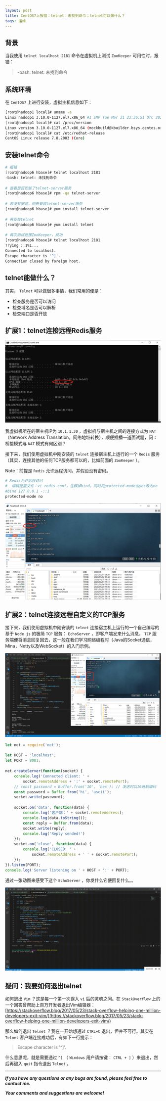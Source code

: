 ```yaml
---
layout: post
title: CentOS7上报错：telnet：未找到命令；telnet可以做什么？
tags: 运维
---
```


## 背景

当我使用 `telnet localhost 2181` 命令在虚拟机上测试 `ZooKeeper` 可用性时，报错：

> -bash: telnet: 未找到命令

## 系统环境

在 `CentOS7` 上进行安装，虚拟主机信息如下：

```bash
[root@hadoop1 local]# uname -a
Linux hadoop1 3.10.0-1127.el7.x86_64 #1 SMP Tue Mar 31 23:36:51 UTC 2020 x86_64 x86_64 x86_64 GNU/Linux
[root@hadoop1 local]# cat /proc/version
Linux version 3.10.0-1127.el7.x86_64 (mockbuild@kbuilder.bsys.centos.org) (gcc version 4.8.5 20150623 (Red Hat 4.8.5-39) (GCC) ) #1 SMP Tue Mar 31 23:36:51 UTC 2020
[root@hadoop1 local]# cat /etc/redhat-release
CentOS Linux release 7.8.2003 (Core)
```

## 安装telnet命令

```bash
# 报错
[root@hadoop6 hbase]# telnet localhost 2181
-bash: telnet: 未找到命令

# 查看是否安装了telnet-server服务
[root@hadoop6 hbase]# rpm -qa telnet-server

# 若没有安装，则先安装telnet-server服务
[root@hadoop6 hbase]# yum install telnet-server

# 再安装telnet
[root@hadoop6 hbase]# yum install telnet

# 再次测试连接ZooKeeper，成功
[root@hadoop6 hbase]# telnet localhost 2181
Trying ::1%1...
Connected to localhost.
Escape character is '^]'.
Connection closed by foreign host.
```

## telnet能做什么？

其实， `Telnet` 可以做很多事情，我们常用的便是：
* 检查服务是否可以访问
* 检查域名是否可以解析
* 检查端口是否开放

## 扩展1：telnet连接远程Redis服务

![2022-03-05-LocalIP.jpg](https://github.com/heartsuit/heartsuit.github.io/raw/master/pictures/2022-03-05-LocalIP.jpg)

我虚拟机所在的宿主机IP为 `10.1.1.30` ，虚拟机与宿主机之间的连接方式为 `NAT` （Network Address Translation，网络地址转换），顺便插播一道面试题，问：桥接模式与 `NAT` 模式有何区别？

接下来，我们使用虚拟机中刚安装的 `telnet` 连接宿主机上运行的一个 `Redis` 服务（其实，连接其他的任何TCP服务都可以的，比如前面的 `ZooKeeper` ）。

Note：前提是 `Redis` 允许远程访问，并假设没有密码。

```bash
# Redis允许远程访问
#  编辑配置文件：vi redis.conf，注释掉bind，同时将protected-mode由yes改为no
#bind 127.0.0.1 -::1
protected-mode no
```

![2022-03-05-TelnetRedis.jpg](https://github.com/heartsuit/heartsuit.github.io/raw/master/pictures/2022-03-05-TelnetRedis.jpg)

## 扩展2：telnet连接远程自定义的TCP服务

接下来，我们使用虚拟机中刚安装的 `telnet` 连接宿主机上运行的一个自己编写的基于 `Node.js` 的极简 `TCP` 服务： `EchoServer` ，即客户端发来什么消息， `TCP` 服务端便将消息回复回去，这一般在我们学习网络编程时（Java的Socket通信，Mina，Netty以及WebSocket）的入门示例。

![2022-03-05-TelnetNode.jpg](https://github.com/heartsuit/heartsuit.github.io/raw/master/pictures/2022-03-05-TelnetNode.jpg)

```javascript
let net = require('net');

let HOST = 'localhost';
let PORT = 8081;

net.createServer(function(socket) {
    console.log('Connected client: ' +
        socket.remoteAddress + ':' + socket.remotePort);
    // const password = Buffer.from('10', 'hex'); // 发送时以16进制编码
    const password = Buffer.from('hi', 'ascii');
    socket.write(password);

    socket.on('data', function(data) {
        console.log('客户端：' + socket.remoteAddress);
        console.log(data.toString());
        const reply = Buffer.from(data);
        socket.write(reply);
        console.log('Reply sended!')
    });
    socket.on('close', function(data) {
        console.log('CLOSED: ' +
            socket.remoteAddress + ' ' + socket.remotePort);
    });
}).listen(PORT);
console.log('Server listening on ' + HOST + ':' + PORT);
```

通过一张动图来感受下这个 `EchoServer` ，你发什么它便回复什么。。

![2022-03-05-TelnetNode.gif](https://github.com/heartsuit/heartsuit.github.io/raw/master/pictures/2022-03-05-TelnetNode.gif)

## 疑问：我要如何退出telnet

如何退出 `Vim` ？这是每一个第一次误入 `vi` 后的灵魂之问。在 `StackOverflow` 上的一个回答曾帮助上百万开发者退出Vim编辑器：[https://stackoverflow.blog/2017/05/23/stack-overflow-helping-one-million-developers-exit-vim/](https://stackoverflow.blog/2017/05/23/stack-overflow-helping-one-million-developers-exit-vim/)

那么如何退出 `Telnet` ？我在一开始想通过 `CTRL+C` 退出，但并不可行。其实在 `Telnet` 客户端连接成功后，有如下一行提示：

> Escape character is '^]'.

什么意思呢，就是需要通过 `^]` （ `Windows` 用户请按键： `CTRL + ]` ）来退出，然后再键入 `quit` 指令退出 `Telnet` 。

---

***If you have any questions or any bugs are found, please feel free to contact me.***

***Your comments and suggestions are welcome!***
